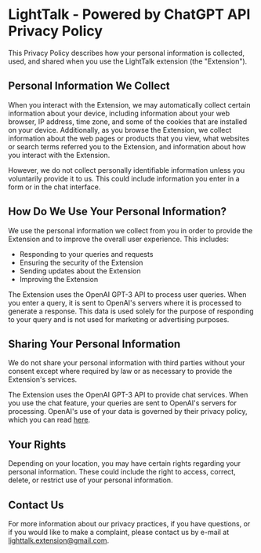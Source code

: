 # LightTalk - Powered by ChatGPT API Privacy Policy

This Privacy Policy describes how your personal information is collected, used, and shared when you use the LightTalk extension (the "Extension").

## Personal Information We Collect

When you interact with the Extension, we may automatically collect certain information about your device, including information about your web browser, IP address, time zone, and some of the cookies that are installed on your device. Additionally, as you browse the Extension, we collect information about the web pages or products that you view, what websites or search terms referred you to the Extension, and information about how you interact with the Extension.

However, we do not collect personally identifiable information unless you voluntarily provide it to us. This could include information you enter in a form or in the chat interface.

## How Do We Use Your Personal Information?

We use the personal information we collect from you in order to provide the Extension and to improve the overall user experience. This includes:

- Responding to your queries and requests
- Ensuring the security of the Extension
- Sending updates about the Extension
- Improving the Extension

The Extension uses the OpenAI GPT-3 API to process user queries. When you enter a query, it is sent to OpenAI's servers where it is processed to generate a response. This data is used solely for the purpose of responding to your query and is not used for marketing or advertising purposes.

## Sharing Your Personal Information

We do not share your personal information with third parties without your consent except where required by law or as necessary to provide the Extension's services.

The Extension uses the OpenAI GPT-3 API to provide chat services. When you use the chat feature, your queries are sent to OpenAI's servers for processing. OpenAI's use of your data is governed by their privacy policy, which you can read [here](https://openai.com/policies/privacy-policy).

## Your Rights

Depending on your location, you may have certain rights regarding your personal information. These could include the right to access, correct, delete, or restrict use of your personal information.

## Contact Us

For more information about our privacy practices, if you have questions, or if you would like to make a complaint, please contact us by e-mail at [lighttalk.extension@gmail.com](<mailto:lighttalk.extension@gmail.com>).
